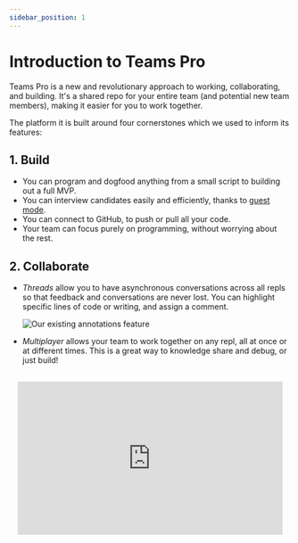```yaml
---
sidebar_position: 1
---
```


# Introduction to Teams Pro

Teams Pro is a new and revolutionary approach to working, collaborating, and building. It's a shared repo for your entire team (and potential new team members), making it easier for you to work together.

The platform it is built around four cornerstones which we used to inform its features:

## 1. Build

- You can program and dogfood anything from a small script to building out a full MVP.
- You can interview candidates easily and efficiently, thanks to [guest mode](/teams-pro/interviewing-candidates).
- You can connect to GitHub, to push or pull all your code.
- Your team can focus purely on programming, without worrying about the rest.

## 2. Collaborate

- _Threads_ allow you to have asynchronous conversations across all repls so that feedback and conversations are never lost. You can highlight specific lines of code or writing, and assign a comment.

  <img src="https://blog.replit.com/images/threads/annotations.gif?" alt="Our existing annotations feature"/>

- _Multiplayer_ allows your team to work together on any repl, all at once or at different times. This is a great way to knowledge share and debug, or just build!

<div
  className="video-container"
  style="text-align: center; margin: 30px 0;"
>
  <iframe
    width="475"
    height="275"
    src="https://www.youtube.com/embed/kO0EJJcuW1k"
    frameBorder={0}
    allow="accelerometer; autoplay; encrypted-media; gyroscope; picture-in-picture"
    allowFullScreen=""
  />
</div>

- _Who's coding?_ provides a live view of what your team is working on, which helps teammates understand if they should jump in and give input as needed.

<div
  className="video-container"
  style="text-align: center; margin: 30px 0;"
>
  <iframe
    width={560}
    height={315}
    src="https://www.youtube.com/embed/RHKz3grfPrw"
    title="YouTube video player"
    frameBorder={0}
    allow="accelerometer; autoplay; clipboard-write; encrypted-media; gyroscope; picture-in-picture"
    allowFullScreen=""
  />
</div>

## 3. Host

Teams Pro allows you and your organization to host [internal tools](/tutorials/internal-organization-tool) such as slack bots or cron timers, [documentation](/tutorials/hosting-your-documentation-on-replit), blogs, scripting tools, and endless more possibilities.
<img
src="https://pbs.twimg.com/media/EuCd-dvVkAwNO8K?format=jpg&name=large"
alt="Our internal tool"
style="width: 60%"
/>

## 4. Fun

- Teams Pro really allows team work to turn into dream work.
- Markdown puts the power in your hands; you can do everything from meeting minutes and post-mortems, to user interviews.
- Prototype and plan with [excalidraw files](/tutorials/excalidraw-with-replit)

<img
src="https://blog.replit.com/images/draw/draw.gif"
alt="Example drawing"
style="width: 100%"
/>

- You can create design docs and brainstorming sessions by combining .md and .draw files.
- You can also use it as a knowledge base (one source of truth for the whole team).

## Questions? Need help?

Please email us at pro@replit.com.

## Further Reading

- Host an [internal organization tool](/tutorials/internal-organization-tool) on Replit
- Host your [documentation](/tutorials/hosting-your-documentation-on-replit) on Replit
- Prototyping with [excalidraw files](/tutorials/excalidraw-with-replit)
